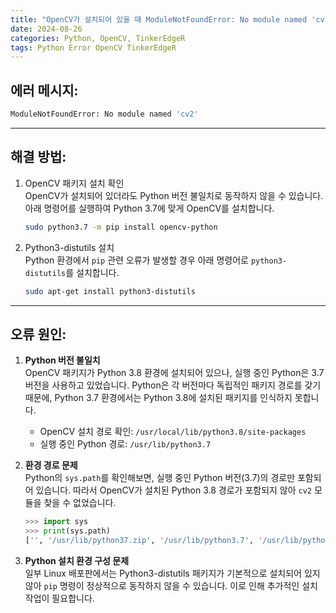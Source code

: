 ```yaml
---
title: "OpenCV가 설치되어 있을 때 ModuleNotFoundError: No module named 'cv2' 해결 방법"
date: 2024-08-26
categories: Python, OpenCV, TinkerEdgeR
tags: Python Error OpenCV TinkerEdgeR
---
```


## 에러 메시지:

```bash
ModuleNotFoundError: No module named 'cv2'
```
---

## 해결 방법:

1. OpenCV 패키지 설치 확인  
   OpenCV가 설치되어 있더라도 Python 버전 불일치로 동작하지 않을 수 있습니다.  
   아래 명령어를 실행하여 Python 3.7에 맞게 OpenCV를 설치합니다.

   ```bash
   sudo python3.7 -m pip install opencv-python
   ```

2. Python3-distutils 설치  
   Python 환경에서 `pip` 관련 오류가 발생할 경우 아래 명령어로 `python3-distutils`를 설치합니다.

   ```bash
   sudo apt-get install python3-distutils
   ```
---

## 오류 원인:  
1. **Python 버전 불일치**  
   OpenCV 패키지가 Python 3.8 환경에 설치되어 있으나, 실행 중인 Python은 3.7 버전을 사용하고 있었습니다. Python은 각 버전마다 독립적인 패키지 경로를 갖기 때문에, Python 3.7 환경에서는 Python 3.8에 설치된 패키지를 인식하지 못합니다.  

   - OpenCV 설치 경로 확인: `/usr/local/lib/python3.8/site-packages`  
   - 실행 중인 Python 경로: `/usr/lib/python3.7`

2. **환경 경로 문제**  
   Python의 `sys.path`를 확인해보면, 실행 중인 Python 버전(3.7)의 경로만 포함되어 있습니다. 따라서 OpenCV가 설치된 Python 3.8 경로가 포함되지 않아 `cv2` 모듈을 찾을 수 없었습니다.

   ```python
   >>> import sys
   >>> print(sys.path)
   ['', '/usr/lib/python37.zip', '/usr/lib/python3.7', '/usr/lib/python3.7/lib-dynload', '/home/linaro/.local/lib/python3.7/site-packages', '/usr/local/lib/python3.7/dist-packages', '/usr/lib/python3/dist-packages']
   ```

3. **Python 설치 환경 구성 문제**  
   일부 Linux 배포판에서는 Python3-distutils 패키지가 기본적으로 설치되어 있지 않아 `pip` 명령이 정상적으로 동작하지 않을 수 있습니다. 이로 인해 추가적인 설치 작업이 필요합니다.
